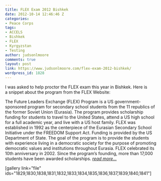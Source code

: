 ```yaml
---
title: FLEX Exam 2012 Bishkek
date: 2012-10-14 12:46:46 Z
categories:
- Peace Corps
tags:
- ACCELS
- Bishkek
- FLEX
- Kyrgyzstan
- Testing
author: judsonlmoore
comments: true
layout: post
link: https://www.judsonlmoore.com/flex-exam-2012-bishkek/
wordpress_id: 1828
---
```


I was asked to help proctor the FLEX exam this year in Bishkek. Here is a snippet about the program from the FLEX Website:

The Future Leaders Exchange (FLEX) Program is a US government-sponsored program for secondary school students from the 11 republics of the former Soviet Union (Eurasia). The program provides scholarship funding for students to travel to the United States, attend a US high school for a full academic year, and live with a US host family. FLEX was established in 1992 as the centerpiece of the Eurasian Secondary School Initiative under the FREEDOM Support Act. Funding is provided by the US Department of State. The goal of the program is to provide the students with experience living in a democratic society for the purpose of promoting democratic values and institutions throughout Eurasia. FLEX celebrated its 10th anniversary in 2002. Since the program’s founding, more than 17,000 students have been awarded scholarships. _[read more...](http://www.americancouncils.kg/flex.html)_

[gallery link="file" ids="1829,1830,1838,1831,1832,1833,1834,1835,1836,1837,1839,1840,1841"]
